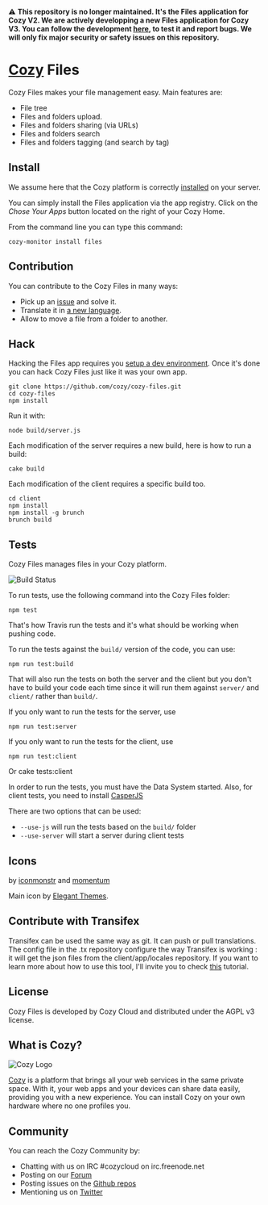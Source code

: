 :warning: __This repository is no longer maintained. It's the Files application for Cozy V2. We are actively developping a new Files application for Cozy V3. You can follow the development [here](https://github.com/cozy/cozy-files-v3), to test it and report bugs. We will only fix major security or safety issues on this repository.__


# [Cozy](https://cozy.io) Files

Cozy Files makes your file management easy. Main features are:

* File tree
* Files and folders upload.
* Files and folders sharing (via URLs)
* Files and folders search
* Files and folders tagging (and search by tag)

## Install

We assume here that the Cozy platform is correctly [installed](https://docs.cozy.io/en/host/install/)
 on your server.

You can simply install the Files application via the app registry. Click on the *Chose Your Apps* button located on the right of your Cozy Home.

From the command line you can type this command:

    cozy-monitor install files


## Contribution

You can contribute to the Cozy Files in many ways:

* Pick up an [issue](https://github.com/cozy/cozy-files/issues?state=open) and solve it.
* Translate it in [a new language](https://github.com/cozy/cozy-files/tree/master/client/app/locales).
* Allow to move a file from a folder to another.


## Hack

Hacking the Files app requires you [setup a dev environment](https://dev.cozy.io/#set-up-the-development-environment). Once it's done you can hack Cozy Files just like it was your own app.

    git clone https://github.com/cozy/cozy-files.git
    cd cozy-files
    npm install

Run it with:

    node build/server.js

Each modification of the server requires a new build, here is how to run a build:

    cake build

Each modification of the client requires a specific build too.

    cd client
    npm install
    npm install -g brunch
    brunch build

## Tests

Cozy Files manages files in your Cozy platform.

![Build
Status](https://travis-ci.org/cozy/cozy-files.png?branch=master)

To run tests, use the following command into the Cozy Files folder:

    npm test

That's how Travis run the tests and it's what should be working when pushing code.

To run the tests against the `build/` version of the code, you can use:

    npm run test:build

That will also run the tests on both the server and the client but you don't have to build your code each time since it will run them against `server/` and `client/` rather than `build/`.

If you only want to run the tests for the server, use

    npm run test:server

If you only want to run the tests for the client, use

    npm run test:client

Or
    cake tests:client

In order to run the tests, you must have the Data System started. Also, for client tests, you need to install [CasperJS](http://casperjs.org/)

There are two options that can be used:

* `--use-js` will run the tests based on the `build/` folder
* `--use-server` will start a server during client tests

## Icons

by [iconmonstr](http://iconmonstr.com/)
and [momentum](http://www.momentumdesignlab.com/)

Main icon by [Elegant Themes](http://www.elegantthemes.com/blog/freebie-of-the-week/beautiful-flat-icons-for-free).

## Contribute with Transifex

Transifex can be used the same way as git. It can push or pull translations. The config file in the .tx repository configure the way Transifex is working : it will get the json files from the client/app/locales repository.
If you want to learn more about how to use this tool, I'll invite you to check [this](http://docs.transifex.com/introduction/) tutorial.

## License

Cozy Files is developed by Cozy Cloud and distributed under the AGPL v3 license.

## What is Cozy?

![Cozy Logo](https://raw.github.com/cozy/cozy-setup/gh-pages/assets/images/happycloud.png)

[Cozy](https://cozy.io) is a platform that brings all your web services in the
same private space.  With it, your web apps and your devices can share data
easily, providing you
with a new experience. You can install Cozy on your own hardware where no one
profiles you.

## Community

You can reach the Cozy Community by:

* Chatting with us on IRC #cozycloud on irc.freenode.net
* Posting on our [Forum](https://forum.cozy.io/)
* Posting issues on the [Github repos](https://github.com/cozy/)
* Mentioning us on [Twitter](https://twitter.com/mycozycloud)
